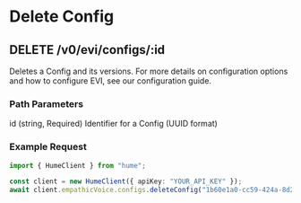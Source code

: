 # Delete Config

## DELETE /v0/evi/configs/:id

Deletes a Config and its versions. For more details on configuration options and how to configure EVI, see our configuration guide.

### Path Parameters

id (string, Required) Identifier for a Config (UUID format)

### Example Request

```typescript
import { HumeClient } from "hume";

const client = new HumeClient({ apiKey: "YOUR_API_KEY" });
await client.empathicVoice.configs.deleteConfig("1b60e1a0-cc59-424a-8d2c-189d354db3f3");
```